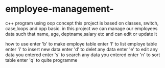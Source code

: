 # employee-management-
c++ program using oop concept
this project is based on classes, switch, case,loops and opp basic.
in this project we can manage our employees data such that name, age, 
deptname,salary etc and can edit or update it

how to use
enter 'b' to make employe table
enter 'l' to list employe table
enter 'i' to insert new data
enter 'd' to delet any data
enter 'e' to edit any data you entered
enter 's' to search any data you entered
enter 'n' to sort table
enter 'q' to quite programme
